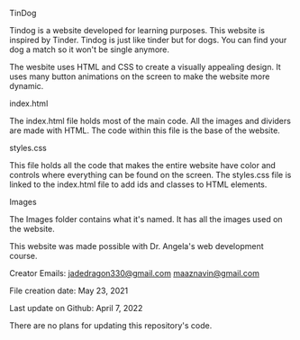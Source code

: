 TinDog

Tindog is a website developed for learning purposes. This website 
is inspired by Tinder. Tindog is just like tinder but for dogs. 
You can find your dog a match so it won't be single anymore. 

The wesbite uses HTML and CSS to create a visually appealing 
design. It uses many button animations on the screen to make 
the website more dynamic.


index.html

The index.html file holds most of the main code. All the images and 
dividers are made with HTML. The code within this file is the base 
of the website.


styles.css

This file holds all the code that makes the entire website have 
color and controls where everything can be found on the screen. The 
styles.css file is linked to the index.html file to add ids and 
classes to HTML elements.


Images

The Images folder contains what it's named. It has all the images 
used on the website.


This website was made possible with Dr. Angela's web development 
course.

Creator Emails: jadedragon330@gmail.com maaznavin@gmail.com

File creation date: May 23, 2021

Last update on Github: April 7, 2022

There are no plans for updating this repository's code.



